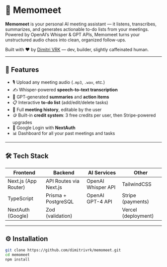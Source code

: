 # 🧠 Memomeet

**Memomeet** is your personal AI meeting assistant — it listens, transcribes, summarizes, and generates actionable to-do lists from your meetings.  
Powered by OpenAI’s Whisper & GPT APIs, Memomeet turns your unstructured audio chaos into clean, organized follow-ups.

Built with ❤️ by [Dimitri VRK](https://github.com/dimitrivrk) — dev, builder, slightly caffeinated human.

---

## 🚀 Features

- 🎙️ Upload any meeting audio (`.mp3`, `.wav`, etc.)
- ✍️ Whisper-powered **speech-to-text transcription**
- 🧠 GPT-generated **summaries** and **action items**
- 📋 Interactive **to-do list** (add/edit/delete tasks)
- 📜 Full **meeting history**, editable by the user
- 🪙 Built-in **credit system**: 3 free credits per user, then Stripe-powered upgrades
- 🔐 Google Login with **NextAuth**
- 📊 Dashboard for all your past meetings and tasks

---

## 🛠 Tech Stack

| Frontend        | Backend           | AI Services         | Other               |
|-----------------|-------------------|----------------------|----------------------|
| Next.js (App Router) | API Routes via Next.js | OpenAI Whisper API   | TailwindCSS          |
| TypeScript       | Prisma + PostgreSQL | OpenAI GPT-4 API     | Stripe (payments)    |
| NextAuth (Google) | Zod (validation) |                     | Vercel (deployment)  |

---

## ⚙️ Installation

```bash
git clone https://github.com/dimitrivrk/memomeet.git
cd memomeet
npm install
